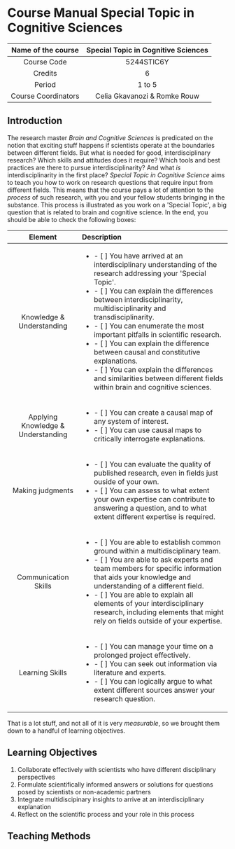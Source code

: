 # Course Manual Special Topic in Cognitive Sciences

|Name of the course |Special Topic in Cognitive Sciences|
|:-:|:-:|
|Course Code|5244STIC6Y|
|Credits|6|
|Period|1 to 5|
|Course Coordinators|Celia Gkavanozi & Romke Rouw|

## Introduction
The research master _Brain and Cognitive Sciences_ is predicated on the notion that exciting stuff happens if scientists operate at the boundaries between different fields. But what is needed for good, interdisciplinary research? Which skills and attitudes does it require? Which tools and best practices are there to pursue interdisciplinarity? And what _is_ interdisciplinarity in the first place? _Special Topic in Cognitive Science_ aims to teach you how to work on research questions that require input from different fields. This means that the course pays a lot of attention to the _process_ of such research, with you and your fellow students bringing in the substance. This process is illustrated as you work on a 'Special Topic', a big question that is related to brain and cognitive science. In the end, you should be able to check the following boxes:

|Element|Description|
|:-:|:--|
|Knowledge & Understanding|<ul><li>- [ ] You have arrived at an interdisciplinary understanding of the research addressing your 'Special Topic'.<li>- [ ] You can explain the differences between interdisciplinarity, multidisciplinarity and transdisciplinarity.<li>- [ ] You can enumerate the most important pitfalls in scientific research.<li>- [ ] You can explain the difference between causal and constitutive explanations.<li>- [ ] You can explain the differences and similarities between different fields within brain and cognitive sciences.</ul>|
|Applying Knowledge & Understanding|<ul><li>- [ ] You can create a causal map of any system of interest.<li> - [ ] You can use causal maps to critically interrogate explanations.</ul>
|Making judgments|<ul><li>- [ ] You can evaluate the quality of published research, even in fields just ouside of your own.<li>- [ ] You can assess to what extent your own expertise can contribute to answering a question, and to what extent different expertise is required.</ul>
|Communication Skills|<ul><li>- [ ] You are able to establish common ground within a multidisciplinary team.<li>- [ ] You are able to ask experts and team members for specific information that aids your knowledge and understanding of a different field.<li>- [ ] You are able to explain all elements of your interdisciplinary research, including elements that might rely on fields outside of your expertise.</ul>
|Learning Skills|<ul><li>- [ ] You can manage your time on a prolonged project effectively.<li>- [ ] You can seek out information via literature and experts.<li>- [ ] You can logically argue to what extent different sources answer your research question.</ul>|


That is a lot stuff, and not all of it is very _measurable_, so we brought them down to a handful of learning objectives.

## Learning Objectives
1. Collaborate effectively with scientists who have different disciplinary perspectives
2. Formulate scientifically informed answers or solutions for questions posed by scientists or non-academic partners
3. Integrate multidiscipinary insights to arrive at an interdisciplinary explanation
4. Reflect on the scientific process and your role in this process

## Teaching Methods

	
